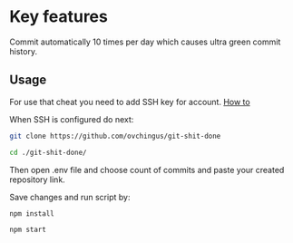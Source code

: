 # Key features

Commit automatically 10 times per day which causes ultra green commit history.


## Usage

For use that cheat you need to add SSH key for account.
[How to](https://help.github.com/en/enterprise/2.16/user/articles/adding-a-new-ssh-key-to-your-github-account)

When SSH is configured do next:
```bash
git clone https://github.com/ovchingus/git-shit-done

cd ./git-shit-done/
```

Then open .env file and choose count of commits and paste your created repository link.

Save changes and run script by:

```bash
npm install

npm start
```
